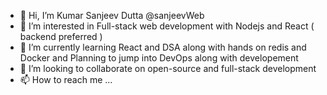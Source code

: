 - 👋 Hi, I’m Kumar Sanjeev Dutta @sanjeevWeb
- 👀 I’m interested in Full-stack web development with Nodejs and React ( backend preferred )
- 🌱 I’m currently learning React and DSA along with hands on redis and Docker and Planning to jump into DevOps along with developement
- 💞️ I’m looking to collaborate on open-source and full-stack development
- 📫 How to reach me ...

<!---
sanjeevWeb/sanjeevWeb is a ✨ special ✨ repository because its `README.md` (this file) appears on your GitHub profile.
You can click the Preview link to take a look at your changes.
--->

